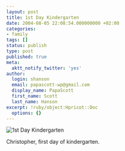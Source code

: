```yaml
---
layout: post
title: 1st Day Kindergarten
date: 2004-08-05 22:08:54.000000000 +02:00
categories:
- family
tags: []
status: publish
type: post
published: true
meta:
  aktt_notify_twitter: 'yes'
author:
  login: shanson
  email: papascott-wp@gmail.com
  display_name: PapaScott
  first_name: Scott
  last_name: Hanson
excerpt: !ruby/object:Hpricot::Doc
  options: {}
---
```

<p><img src="http://www.papascott.de/wordpress/wp-content/uploads/2004/08/crh_1stdaykg.jpg" alt="1st Day Kindergarten" /></p>
<p>Christopher, first day of kindergarten.</p>
